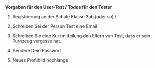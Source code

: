 **Vorgaben für den User-Test / Todos für den Tester**

1) Registrierung an der Schule Klasse 3ab (oder so) \

2) Schreiben Sei der Person Test eine Email

3) Schreiben Sie eine Kurzmitteilung den Eltern von Test, dass er sein Turnzeug vergesse hat.

4) Aendere Dein Passwort

5) Neues Profilbild hochlange
